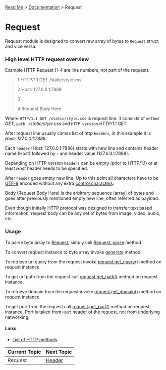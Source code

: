 [Read Me](https://github.com/bohdaq/rust-web-server/blob/main/README.md) > [Documentation](https://github.com/bohdaq/rust-web-server/tree/main/src/README.md)  > Request 

# Request 

Request module is designed to convert raw array of bytes to `Request` struct and vice versa.

### High level HTTP request overview
Example HTTP Request (1-4 are line numbers, not part of the request):
>1 HTTP/1.1 GET /static/style.css  
> 
>2 Host: 127.0.0.1:7888
> 
>3 
> 
>4 Request Body Here

Where `HTTP/1.1 GET /static/style.css` is request line. It consists of `method` _GET_, `path ` _/static/style.css_ and `HTTP version` _HTTP/1.1 GET_.

After request line usually comes list of http `headers`, in this example it is _Host: 127.0.0.1:7888_. 

Each `header` (Host: 127.0.0.1:7888) starts with new line and contains header name (Host) followed by `:` and header value (127.0.0.1:7888).

Depending on HTTP version `headers` can be empty (prior to HTTP/1.1) or at least _Host_ header needs to be specified.

After `header` goes empty new line. Up to this point all characters have to be [UTF-8](https://en.wikipedia.org/wiki/UTF-8) encoded without any extra [control characters](https://en.wikipedia.org/wiki/Control_character). 

Body (Request Body Here) is the arbitrary sequence (array) of bytes and goes after previously mentioned empty new line, often referred as payload. 

Even though initially HTTP protocol was designed to transfer text based information, request body can be any set of bytes from image, video, audio, etc.

### Usage
To parse byte array to [Request](https://github.com/bohdaq/rust-web-server/blob/main/src/request/mod.rs#L16), simply call [Request::parse](https://github.com/bohdaq/rust-web-server/blob/main/src/request/example/mod.rs#L19) method.

To convert request instance to byte array invoke [generate](https://github.com/bohdaq/rust-web-server/blob/main/src/request/example/mod.rs#L82) method.

To retrieve url query from the request invoke [request.get_query()](https://github.com/bohdaq/rust-web-server/blob/b1465a0687bcff1c7376b470d5ca7cb17419aa63/src/request/tests.rs#L701) method on request instance.

To get url path from the request call [request.get_path()](https://github.com/bohdaq/rust-web-server/blob/b1465a0687bcff1c7376b470d5ca7cb17419aa63/src/request/tests.rs#L758) method on request instance.

To retrieve domain from the request invoke [request.get_domain()](https://github.com/bohdaq/rust-web-server/blob/b1465a0687bcff1c7376b470d5ca7cb17419aa63/src/request/tests.rs#L612) method on request instance.

To get port from the request call [request.get_port()](https://github.com/bohdaq/rust-web-server/blob/b1465a0687bcff1c7376b470d5ca7cb17419aa63/src/request/tests.rs#L427) method on request instance. Port is taken from `Host` header of the request, not from underlying networking. 

#### Links
- [List of HTTP methods](https://github.com/bohdaq/rust-web-server/blob/main/src/request/mod.rs#L37)

 Current Topic | Next Topic
---------------| ---
 Request          | [Header](https://github.com/bohdaq/rust-web-server/tree/main/src/header)
